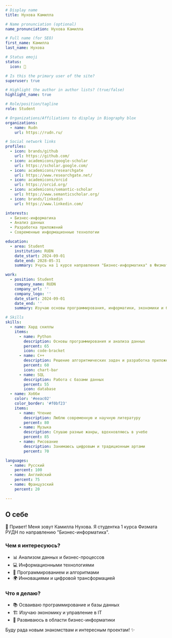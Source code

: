 ```yaml
---
# Display name
title: Нухова Камилла

# Name pronunciation (optional)
name_pronunciation: Нухова Камилла

# Full name (for SEO)
first_name: Камилла
last_name: Нухова

# Status emoji
status:
  icon: 🌸

# Is this the primary user of the site?
superuser: true

# Highlight the author in author lists? (true/false)
highlight_name: true

# Role/position/tagline
role: Student

# Organizations/Affiliations to display in Biography blox
organizations:
  - name: Rudn
    url: https://rudn.ru/

# Social network links
profiles:
  - icon: brands/github
    url: https://github.com/
  - icon: academicons/google-scholar
    url: https://scholar.google.com/
  - icon: academicons/researchgate
    url: https://www.researchgate.net/
  - icon: academicons/orcid
    url: https://orcid.org/
  - icon: academicons/semantic-scholar
    url: https://www.semanticscholar.org/
  - icon: brands/linkedin
    url: https://www.linkedin.com/

interests: 
  - Бизнес-информатика
  - Анализ данных
  - Разработка приложений
  - Современные информационные технологии

education:
  - area: Student
    institution: RUDN
    date_start: 2024-09-01
    date_end: 2028-05-31
    summary: Учусь на 1 курсе направления "Бизнес-информатика" в Физмате РУДН. Интересуюсь технологиями, программированием и анализом данных.

work:
  - position: Student
    company_name: RUDN
    company_url: ''
    company_logo: ''
    date_start: 2024-09-01
    date_end: ''
    summary: Изучаю основы программирования, информатики, экономики и бизнес-процессов.

# Skills
skills:
  - name: Хард скиллы
    items:
      - name: Python
        description: Основы программирования и анализа данных
        percent: 65
        icon: code-bracket
      - name: C++
        description: Решение алгоритмических задач и разработка приложений
        percent: 60
        icon: chart-bar
      - name: SQL
        description: Работа с базами данных
        percent: 55
        icon: database
  - name: Хобби
    color: '#eeac02'
    color_border: '#f0bf23'
    items:
      - name: Чтение
        description: Люблю современную и научную литературу
        percent: 80
      - name: Музыка
        description: Слушаю разные жанры, вдохновляюсь в учебе
        percent: 85
      - name: Рисование
        description: Занимаюсь цифровым и традиционным артами
        percent: 70

languages:
  - name: Русский
    percent: 100
  - name: Английский
    percent: 75
  - name: Французский
    percent: 20

---
```


## О себе  

👋 Привет! Меня зовут Камилла Нухова. Я студентка 1 курса Физмата РУДН по направлению "Бизнес-информатика".  

### Чем я интересуюсь?  
- 📊 Анализом данных и бизнес-процессов  
- 💻 Информационными технологиями  
- 🧩 Программированием и алгоритмами  
- 🌍 Инновациями и цифровой трансформацией  

### Что я делаю?  
- 📚 Осваиваю программирование и базы данных  
- 🏗 Изучаю экономику и управление в IT  
- 📝 Развиваюсь в области бизнес-информатики  

Буду рада новым знакомствам и интересным проектам! ✨  

